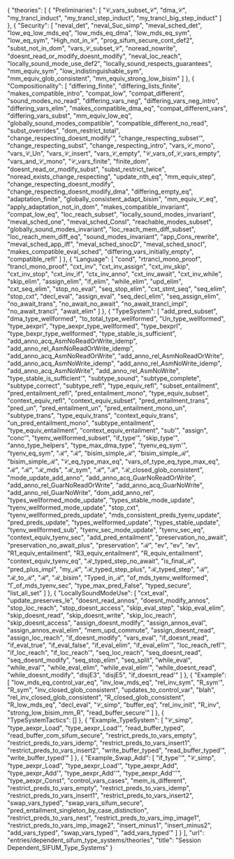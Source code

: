 {
    "theories": [
        {
            "Preliminaries": [
                "𝒞_vars_subset_𝒞",
                "dma_𝒞",
                "my_trancl_induct",
                "my_trancl_step_induct",
                "my_trancl_big_step_induct"
            ]
        },
        {
            "Security": [
                "neval_det",
                "neval_Suc_simp",
                "meval_sched_det",
                "low_eq_low_mds_eq",
                "low_mds_eq_dma",
                "low_mds_eq_sym",
                "low_eq_sym",
                "High_not_in_𝒞",
                "prog_sifum_secure_cont_def2",
                "subst_not_in_dom",
                "vars_𝒞_subset_𝒞",
                "noread_nowrite",
                "doesnt_read_or_modify_doesnt_modify",
                "neval_loc_reach",
                "locally_sound_mode_use_def2",
                "locally_sound_respects_guarantees",
                "mm_equiv_sym",
                "low_indistinguishable_sym",
                "mm_equiv_glob_consistent",
                "mm_equiv_strong_low_bisim"
            ]
        },
        {
            "Compositionality": [
                "differing_finite",
                "differing_lists_finite",
                "makes_compatible_intro",
                "compat_low",
                "compat_different",
                "sound_modes_no_read",
                "differing_vars_neg",
                "differing_vars_neg_intro",
                "differing_vars_elim",
                "makes_compatible_dma_eq",
                "compat_different_vars",
                "differing_vars_subst",
                "mm_equiv_low_eq",
                "globally_sound_modes_compatible",
                "compatible_different_no_read",
                "subst_overrides",
                "dom_restrict_total",
                "change_respecting_doesnt_modify'",
                "change_respecting_subset'",
                "change_respecting_subst",
                "change_respecting_intro",
                "vars_𝒞_mono",
                "vars_𝒞_Un",
                "vars_𝒞_insert",
                "vars_𝒞_empty",
                "𝒞_vars_of_𝒞_vars_empty",
                "vars_and_𝒞_mono",
                "𝒞_vars_finite",
                "finite_dom",
                "doesnt_read_or_modify_subst",
                "subst_restrict_twice",
                "noread_exists_change_respecting",
                "update_nth_eq",
                "mm_equiv_step",
                "change_respecting_doesnt_modify",
                "change_respecting_doesnt_modify_dma",
                "differing_empty_eq",
                "adaptation_finite",
                "globally_consistent_adapt_bisim",
                "mm_equiv_𝒞_eq",
                "apply_adaptation_not_in_dom",
                "makes_compatible_invariant",
                "compat_low_eq",
                "loc_reach_subset",
                "locally_sound_modes_invariant",
                "meval_sched_one",
                "meval_sched_ConsI",
                "reachable_modes_subset",
                "globally_sound_modes_invariant",
                "loc_reach_mem_diff_subset",
                "loc_reach_mem_diff_eq",
                "sound_modes_invariant",
                "app_Cons_rewrite",
                "meval_sched_app_iff",
                "meval_sched_snocD",
                "meval_sched_snocI",
                "makes_compatible_eval_sched",
                "differing_vars_initially_empty",
                "compatible_refl"
            ]
        },
        {
            "Language": [
                "cond",
                "rtrancl_mono_proof",
                "trancl_mono_proof",
                "cxt_inv",
                "cxt_inv_assign",
                "cxt_inv_skip",
                "cxt_inv_stop",
                "cxt_inv_if",
                "ctx_inv_anno",
                "cxt_inv_await",
                "cxt_inv_while",
                "skip_elim",
                "assign_elim",
                "if_elim",
                "while_elim",
                "upd_elim",
                "cxt_seq_elim",
                "stop_no_eval",
                "seq_stop_elim",
                "cxt_stmt_seq",
                "seq_elim",
                "stop_cxt",
                "decl_eval",
                "assign_eval",
                "seq_decl_elim",
                "seq_assign_elim",
                "no_await_trans",
                "no_await_no_await",
                "no_await_trancl_impl",
                "no_await_trancl",
                "await_elim"
            ]
        },
        {
            "TypeSystem": [
                "add_pred_subset",
                "dma_type_wellformed",
                "to_total_type_wellformed",
                "Un_type_wellformed",
                "type_aexprI",
                "type_aexpr_type_wellformed",
                "type_bexprI",
                "type_bexpr_type_wellformed",
                "type_stable_is_sufficient",
                "add_anno_acq_AsmNoReadOrWrite_idemp",
                "add_anno_rel_AsmNoReadOrWrite_idemp",
                "add_anno_acq_AsmNoReadOrWrite",
                "add_anno_rel_AsmNoReadOrWrite",
                "add_anno_acq_AsmNoWrite_idemp",
                "add_anno_rel_AsmNoWrite_idemp",
                "add_anno_acq_AsmNoWrite",
                "add_anno_rel_AsmNoWrite",
                "type_stable_is_sufficient'",
                "subtype_sound",
                "subtype_complete",
                "subtype_correct",
                "subtype_refl",
                "type_equiv_refl",
                "subset_entailment",
                "pred_entailment_refl",
                "pred_entailment_mono",
                "type_equiv_subset",
                "context_equiv_refl",
                "context_equiv_subset",
                "pred_entailment_trans",
                "pred_un",
                "pred_entailment_un",
                "pred_entailment_mono_un",
                "subtype_trans",
                "type_equiv_trans",
                "context_equiv_trans",
                "un_pred_entailment_mono",
                "subtype_entailment",
                "type_equiv_entailment",
                "context_equiv_entailment",
                "sub'",
                "assign",
                "conc'",
                "tyenv_wellformed_subset",
                "if_type'",
                "skip_type'",
                "anno_type_helpers",
                "type_max_dma_type",
                "tyenv_eq_sym'",
                "tyenv_eq_sym",
                "ℛ",
                "ℛ",
                "bisim_simple_ℛ",
                "bisim_simple_ℛ",
                "bisim_simple_ℛ",
                "𝒞_eq_type_max_eq",
                "vars_of_type_eq_type_max_eq",
                "ℛ",
                "ℛ",
                "ℛ_mds",
                "ℛ_sym",
                "ℛ",
                "ℛ",
                "ℛ_closed_glob_consistent",
                "mode_update_add_anno",
                "add_anno_acq_GuarNoReadOrWrite",
                "add_anno_rel_GuarNoReadOrWrite",
                "add_anno_acq_GuarNoWrite",
                "add_anno_rel_GuarNoWrite",
                "dom_add_anno_rel",
                "types_wellformed_mode_update",
                "types_stable_mode_update",
                "tyenv_wellformed_mode_update",
                "stop_cxt",
                "tyenv_wellformed_preds_update",
                "mds_consistent_preds_tyenv_update",
                "pred_preds_update",
                "types_wellformed_update",
                "types_stable_update",
                "tyenv_wellformed_sub",
                "tyenv_sec_mode_update",
                "tyenv_sec_eq",
                "context_equiv_tyenv_sec",
                "add_pred_entailment",
                "preservation_no_await",
                "preservation_no_await_plus",
                "preservation",
                "ℛ",
                "ev",
                "ev",
                "ev",
                "R1_equiv_entailment",
                "R3_equiv_entailment",
                "R_equiv_entailment",
                "context_equiv_tyenv_eq",
                "ℛ_typed_step_no_await",
                "is_final_ℛ",
                "pred_plus_impl",
                "my_ℛ",
                "ℛ_typed_step_plus",
                "ℛ_typed_step",
                "ℛ",
                "ℛ_to_ℛ",
                "ℛ",
                "ℛ_bisim",
                "Typed_in_ℛ",
                "of_mds_tyenv_wellformed",
                "Γ_of_mds_tyenv_sec",
                "type_max_pred_False",
                "typed_secure",
                "list_all_set"
            ]
        },
        {
            "LocallySoundModeUse": [
                "cxt_eval",
                "update_preserves_le",
                "doesnt_read_annos",
                "doesnt_modify_annos",
                "stop_loc_reach",
                "stop_doesnt_access",
                "skip_eval_step",
                "skip_eval_elim",
                "skip_doesnt_read",
                "skip_doesnt_write",
                "skip_loc_reach",
                "skip_doesnt_access",
                "assign_doesnt_modify",
                "assign_annos_eval",
                "assign_annos_eval_elim",
                "mem_upd_commute",
                "assign_doesnt_read",
                "assign_loc_reach",
                "if_doesnt_modify",
                "vars_eval",
                "if_doesnt_read",
                "if_eval_true",
                "if_eval_false",
                "if_eval_elim",
                "if_eval_elim'",
                "loc_reach_refl'",
                "if_loc_reach",
                "if_loc_reach'",
                "seq_loc_reach",
                "seq_doesnt_read",
                "seq_doesnt_modify",
                "seq_stop_elim",
                "seq_split",
                "while_eval",
                "while_eval'",
                "while_eval_elim",
                "while_eval_elim'",
                "while_doesnt_read",
                "while_doesnt_modify",
                "disjE3",
                "disjE5",
                "if_doesnt_read'"
            ]
        },
        {
            "Example": [
                "low_mds_eq_control_var_eq",
                "inv_low_mds_eq",
                "rel_inv_sym",
                "R_sym'",
                "R_sym",
                "inv_closed_glob_consistent",
                "updates_to_control_var",
                "blah",
                "rel_inv_closed_glob_consistent",
                "R_closed_glob_consistent",
                "R_low_mds_eq",
                "decl_eval",
                "𝒞_simp",
                "buffer_eq",
                "rel_inv_init",
                "R_inv",
                "strong_low_bisim_mm_R",
                "read_buffer_secure'"
            ]
        },
        {
            "TypeSystemTactics": []
        },
        {
            "Example_TypeSystem": [
                "𝒞_simp",
                "type_aexpr_Load",
                "type_aexpr_Load'",
                "read_buffer_typed",
                "read_buffer_com_sifum_secure",
                "restrict_preds_to_vars_empty",
                "restrict_preds_to_vars_idemp",
                "restrict_preds_to_vars_insert1",
                "restrict_preds_to_vars_insert2",
                "write_buffer_typed",
                "read_buffer_typed'",
                "write_buffer_typed'"
            ]
        },
        {
            "Example_Swap_Add": [
                "if_type''",
                "𝒞_simp",
                "type_aexpr_Load",
                "type_aexpr_Load'",
                "type_aexpr_Add",
                "type_aexpr_Add'",
                "type_aexpr_Add''",
                "type_aexpr_Add'''",
                "type_aexpr_Const",
                "control_vars_cases",
                "mem_is_different",
                "restrict_preds_to_vars_empty",
                "restrict_preds_to_vars_idemp",
                "restrict_preds_to_vars_insert1",
                "restrict_preds_to_vars_insert2",
                "swap_vars_typed",
                "swap_vars_sifum_secure",
                "pred_entailment_singleton_by_case_distinction",
                "restrict_preds_to_vars_nest",
                "restrict_preds_to_vars_imp_image1",
                "restrict_preds_to_vars_imp_image2",
                "insert_minus1",
                "insert_minus2",
                "add_vars_typed",
                "swap_vars_typed'",
                "add_vars_typed'"
            ]
        }
    ],
    "url": "entries/dependent_sifum_type_systems/theories",
    "title": "Session Dependent_SIFUM_Type_Systems"
}